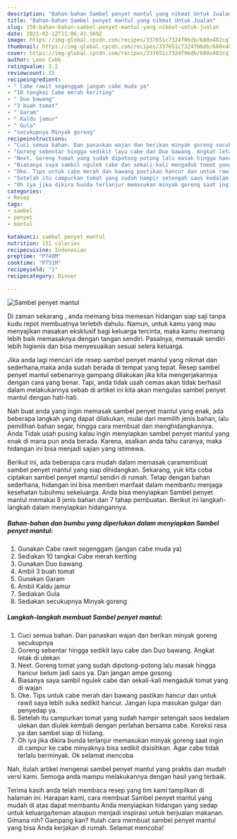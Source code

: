 ```yaml
---
description: "Bahan-bahan Sambel penyet mantul yang nikmat Untuk Jualan"
title: "Bahan-bahan Sambel penyet mantul yang nikmat Untuk Jualan"
slug: 159-bahan-bahan-sambel-penyet-mantul-yang-nikmat-untuk-jualan
date: 2021-02-12T11:06:41.569Z
image: https://img-global.cpcdn.com/recipes/337651c7324f06db/680x482cq70/sambel-penyet-mantul-foto-resep-utama.jpg
thumbnail: https://img-global.cpcdn.com/recipes/337651c7324f06db/680x482cq70/sambel-penyet-mantul-foto-resep-utama.jpg
cover: https://img-global.cpcdn.com/recipes/337651c7324f06db/680x482cq70/sambel-penyet-mantul-foto-resep-utama.jpg
author: Leon Cobb
ratingvalue: 3.2
reviewcount: 15
recipeingredient:
- " Cabe rawit segenggam jangan cabe muda ya"
- "10 tangkai Cabe merah keriting"
- " Duo bawang"
- "3 buah tomat"
- " Garam"
- " Kaldu jamur"
- " Gula"
- "secukupnya Minyak goreng"
recipeinstructions:
- "Cuci semua bahan. Dan panaskan wajan dan berikan minyak goreng secukupnya"
- "Goreng sebentar hingga sedikit layu cabe dan Duo bawang. Angkat letak di ulekan"
- "Next. Goreng tomat yang sudah dipotong-potong lalu masak hingga hancur belum jadi saos ya. Dan jangan ampe gosong"
- "Biasanya saya sambil ngulek cabe dan sekali-kali mengaduk tomat yang di wajan"
- "Oke. Tips untuk cabe merah dan bawang pastikan hancur dan untuk rawit saya lebih suka sedikit hancur. Jangan lupa masukan gulgar dan penyedap ya."
- "Setelah itu campurkan tomat yang sudah hampir setengah saos kedalam ulekan dan diulek kembali dengan perlahan bersama cabe. Koreksi rasa ya dan sambel siap di hidang."
- "Oh iya jika dikira bunda terlanjur memasukan minyak goreng saat ingin di campur ke cabe minyaknya bisa sedikit disisihkan. Agar cabe tidak terlalu berminyak. Ok selamat mencoba"
categories:
- Resep
tags:
- sambel
- penyet
- mantul

katakunci: sambel penyet mantul 
nutrition: 131 calories
recipecuisine: Indonesian
preptime: "PT40M"
cooktime: "PT51M"
recipeyield: "1"
recipecategory: Dinner

---
```



![Sambel penyet mantul](https://img-global.cpcdn.com/recipes/337651c7324f06db/680x482cq70/sambel-penyet-mantul-foto-resep-utama.jpg)

Di zaman  sekarang , anda memang bisa memesan hidangan siap saji tanpa kudu repot membuatnya terlebih dahulu. Namun, untuk kamu yang mau menyajikan masakan eksklusif bagi keluarga tercinta, maka kamu memang lebih baik memasaknya dengan tangan sendiri. Pasalnya, memasak sendiri lebih higienis dan bisa menyesuaikan sesuai selera keluarga.

Jika anda lagi mencari ide resep sambel penyet mantul yang nikmat dan sederhana,maka anda sudah berada di tempat yang tepat. Resep sambel penyet mantul  sebenarnya gampang dilakukan jika kita mengerjakannya dengan cara yang benar. Tapi, anda tidak usah cemas akan tidak berhasil dalam melakukannya 
sebab di artikel ini kita akan mengulas sambel penyet mantul dengan hati-hati.  



Nah buat anda yang ingin memasak sambel penyet mantul yang enak, ada beberapa langkah yang dapat dilakukan, mulai dari memilih jenis bahan, lalu pemilihan bahan segar, hingga cara membuat dan menghidangkannya. Anda Tidak usah pusing kalau ingin menyiapkan sambel penyet mantul yang enak di mana pun anda berada. Karena, asalkan anda  tahu caranya, maka hidangan ini bisa menjadi sajian yang istimewa.

Berikut ini, ada beberapa cara mudah dalam memasak caramembuat sambel penyet mantul yang siap dihidangkan. Sekarang, yuk kita coba ciptakan sambel penyet mantul sendiri di rumah. Tetap dengan bahan sederhana, hidangan ini bisa memberi manfaat dalam membantu menjaga kesehatan tubuhmu sekeluarga. Anda bisa menyiapkan Sambel penyet mantul memakai 8 jenis bahan dan 7 tahap pembuatan. Berikut ini langkah-langkah dalam menyiapkan hidangannya.

<!--inarticleads1-->

##### Bahan-bahan dan bumbu yang diperlukan dalam menyiapkan Sambel penyet mantul:

1. Gunakan  Cabe rawit segenggam (jangan cabe muda ya)
1. Sediakan 10 tangkai Cabe merah keriting
1. Gunakan  Duo bawang
1. Ambil 3 buah tomat
1. Gunakan  Garam
1. Ambil  Kaldu jamur
1. Sediakan  Gula
1. Sediakan secukupnya Minyak goreng




<!--inarticleads2-->

##### Langkah-langkah membuat Sambel penyet mantul:

1. Cuci semua bahan. Dan panaskan wajan dan berikan minyak goreng secukupnya
1. Goreng sebentar hingga sedikit layu cabe dan Duo bawang. Angkat letak di ulekan
1. Next. Goreng tomat yang sudah dipotong-potong lalu masak hingga hancur belum jadi saos ya. Dan jangan ampe gosong
1. Biasanya saya sambil ngulek cabe dan sekali-kali mengaduk tomat yang di wajan
1. Oke. Tips untuk cabe merah dan bawang pastikan hancur dan untuk rawit saya lebih suka sedikit hancur. Jangan lupa masukan gulgar dan penyedap ya.
1. Setelah itu campurkan tomat yang sudah hampir setengah saos kedalam ulekan dan diulek kembali dengan perlahan bersama cabe. Koreksi rasa ya dan sambel siap di hidang.
1. Oh iya jika dikira bunda terlanjur memasukan minyak goreng saat ingin di campur ke cabe minyaknya bisa sedikit disisihkan. Agar cabe tidak terlalu berminyak. Ok selamat mencoba




Nah, itulah artikel mengenai  sambel penyet mantul  yang praktis dan mudah versi kami. Semoga anda mampu melakukannya dengan hasil yang terbaik. 

Terima kasih anda telah membaca resep yang tim kami tampilkan di halaman ini. Harapan kami, cara membuat  Sambel penyet mantul yang mudah di atas dapat membantu Anda menyiapkan hidangan yang sedap untuk keluarga/teman ataupun menjadi inspirasi untuk berjualan makanan. Gimana nih? Gampang kan? Itulah cara membuat sambel penyet mantul yang bisa Anda kerjakan di rumah. Selamat mencoba!

